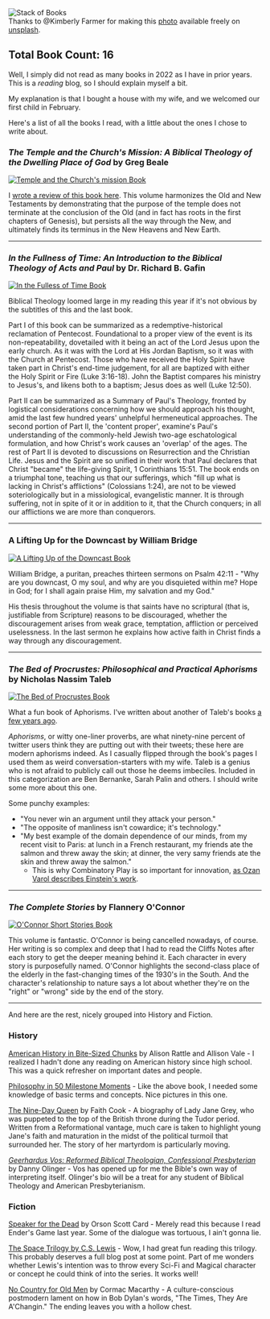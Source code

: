 <div className="postImageContainer"><img src="/blogpost/book-stack.jpg" className="wideNonMovingPostimage" alt="Stack of Books" title="Stack of Books" /></div>

<div className="captionText">Thanks to @Kimberly Farmer for making this <a href="https://unsplash.com/photos/lUaaKCUANVI" target="_blank">photo</a> available freely on <a href="https://www.unsplash.com" target="_blank">unsplash</a>.</div>

## Total Book Count: 16

Well, I simply did not read as many books in 2022 as I have in prior years. This is a _reading_ blog, so I should explain myself a bit.

My explanation is that I bought a house with my wife, and we welcomed our first child in February.

Here's a list of all the books I read, with a little about the ones I chose to write about.

### _The Temple and the Church's Mission:  A Biblical Theology of the Dwelling Place of God_ by Greg Beale
<div className="postImageContainer"><a href="https://www.amazon.com/Temple-Churchs-Mission-Biblical-Theology/dp/0830826181" target="_blank"><img src="/blogpost/temple-and-the-churchs-mission.png" className="smallPostImage" alt="Temple and the Church's mission Book" title="" /></a></div>

I [wrote a review of this book here](/summary/10/temple-and-the-churchs-mission). This volume harmonizes the Old and New Testaments by demonstrating that the purpose of the temple does not terminate at the conclusion of the Old (and in fact has roots in the first chapters of Genesis), but persists all the way through the New, and ultimately finds its terminus in the New Heavens and New Earth.

--------

### _In the Fullness of Time:  An Introduction to the Biblical Theology of Acts and Paul_ by Dr. Richard B. Gafin
<div className="postImageContainer"><a href="https://www.amazon.com/Fullness-Time-Introduction-Biblical-Theology/dp/1433563347/" target="_blank"><img src="/blogpost/fullness-of-time.jpg" className="smallPostImage" alt="In the Fulless of Time Book" title="" /></a></div>

Biblical Theology loomed large in my reading this year if it's not obvious by the subtitles of this and the last book.

Part I of this book can be summarized as a redemptive-historical reclamation of Pentecost. Foundational to a proper view of the event is its non-repeatability, dovetailed with it being an act of the Lord Jesus upon the early church. As it was with the Lord at His Jordan Baptism, so it was with the Church at Pentecost. Those who have received the Holy Spirit have taken part in Christ's end-time judgement, for all are baptized with either the Holy Spirit or Fire (Luke 3:16-18). John the Baptist compares his ministry to Jesus's, and likens both to a baptism; Jesus does as well (Luke 12:50).

Part II can be summarized as a Summary of Paul's Theology, fronted by logistical considerations concerning how we should approach his thought, amid the last few hundred years' unhelpful hermeneutical approaches. The second portion of Part II, the 'content proper', examine's Paul's understanding of the commonly-held Jewish two-age eschatological formulation, and how  Christ's work causes an 'overlap' of the ages. The rest of Part II is devoted to discussions on Resurrection and the Christian Life. Jesus and the Spirit are so unified in their work that Paul declares that Christ "became" the life-giving Spirit, 1 Corinthians 15:51. The book ends on a triumphal tone, teaching us that our sufferings, which "fill up what is lacking in Christ's afflictions" (Colossians 1:24), are not to be viewed soteriologically but in a missiological, evangelistic manner. It is through suffering, not in spite of it or in addition to it, that the Church conquers; in all our afflictions we are more than conquerors.


--------

### A Lifting Up for the Downcast by William Bridge
<div className="postImageContainer"><a href="https://www.amazon.com/Lifting-Up-Downcast-Vintage-Puritan/dp/1941129080" target="_blank"><img src="/blogpost/lifting-up-for-the-downcast.jpg" className="smallPostImage" alt="A Lifting Up of the Downcast Book" title="" /></a></div>

William Bridge, a puritan, preaches thirteen sermons on Psalm 42:11 - "Why are you downcast, O my soul, and why are you disquieted within me? Hope in God; for I shall again praise Him, my salvation and my God." 

His thesis throughout the volume is that saints have no scriptural (that is, justifiable from Scripture) reasons to be discouraged, whether the discouragement arises from weak grace, temptation, affliction or perceived uselessness. In the last sermon he explains how active faith in Christ finds a way through any discouragement.

--------

### _The Bed of Procrustes: Philosophical and Practical Aphorisms_ by Nicholas Nassim Taleb

<div className="postImageContainer"><a href="https://www.amazon.com/Bed-Procrustes-Philosophical-Practical-Aphorisms/dp/1400069971" target="_blank"><img src="/blogpost/the-bed-of-procrustes.jpg" className="smallPostImage" alt="The Bed of Procrustes Book" title="" /></a></div>

What a fun book of Aphorisms. I've written about another of Taleb's books [a few years ago](/blog/16/top-5-books-of-2020#antifragile).

_Aphorisms_, or witty one-liner proverbs, are what ninety-nine percent of twitter users think they are putting out with their tweets; these here are modern aphorisms indeed. As I casually flipped through the book's pages I used them as weird conversation-starters with my wife. Taleb is a genius who is not afraid to publicly call out those he deems imbeciles. Included in this categorization are Ben Bernanke, Sarah Palin and others. I should write some more about this one.

Some punchy examples:
- "You never win an argument until they attack your person."
- "The opposite of manliness isn't cowardice; it's technology."
- "My best example of the domain dependence of our minds, from my recent visit to Paris: at lunch in a French restaurant, my friends ate the salmon and threw away the skin; at dinner, the very samy friends ate the skin and threw away the salmon."
  - This is why Combinatory Play is so important for innovation, [as Ozan Varol describes Einstein's work](/summaries/5/think-like-a-rocket-scientist).

--------

### _The Complete Stories_ by Flannery O'Connor


<div className="postImageContainer"><a href="https://www.amazon.com/Complete-Stories-FSG-Classics/dp/0374515360" target="_blank"><img src="/blogpost/oconnor-short-stories.jpg" className="smallPostImage" alt="O'Connor Short Stories Book" title="" /></a></div>

This volume is fantastic. O'Connor is being cancelled nowadays, of course. Her writing is so complex and deep that I had to read the Cliffs Notes after each story to get the deeper meaning behind it. Each character in every story is purposefully named. O'Connor highlights the second-class place of the elderly in the fast-changing times of the 1930's in the South. And the character's relationship to nature says a lot about whether they're on the "right" or "wrong" side by the end of the story.

--------

And here are the rest, nicely grouped into History and Fiction.


### History
<a href="https://www.amazon.com/Remember-Alamo-American-History-Bite-Sized/dp/1782435107" target="_blank">American History in Bite-Sized Chunks</a> by Alison Rattle and Allison Vale - I realized I hadn't done any reading on American history since high school. This was a quick refresher on important dates and people.<br/>

<a href="https://www.amazon.com/Philosophy-Milestone-Moments-Philosophical-Landmarks/dp/0857625047" target="_blank">Philosophy in 50 Milestone Moments</a> - Like the above book, I needed some knowledge of basic terms and concepts. Nice pictures in this one.<br/>

<a href="https://www.amazon.com/Nine-Day-Queen-England-Lady/dp/0852346131" target="_blank">The Nine-Day Queen</a> by Faith Cook - A biography of Lady Jane Grey, who was puppeted to the top of the British throne during the Tudor period. Written from a Reformational vantage, much care is taken to highlight young Jane's faith and maturation in the midst of the political turmoil that surrounded her. The story of her martyrdom is particularly moving.<br/>

<a href="https://www.amazon.com/Geerhardus-Vos-Theologian-Confessional-Presbyterian/dp/0998748722" target="_blank">_Geerhardus Vos: Reformed Biblical Theologian, Confessional Presbyterian_</a> by Danny Olinger - Vos has opened up for me the Bible's own way of interpreting itself. Olinger's bio will be a treat for any student of Biblical Theology and American Presbyterianism.<br/>

### Fiction

<a href="https://www.amazon.com/Speaker-Dead-Ender-Book-Publisher/dp/B004V3PMEG" target="_blank">Speaker for the Dead</a> by Orson Scott Card - Merely read this because I read Ender's Game last year. Some of the dialogue was tortuous, I ain't gonna lie.<br/>

<a href="https://www.amazon.com/Trilogy-Perelandra-Hideous-Strength-Paperback/dp/B00ZAT776G" target="_blank">The Space Trilogy by C.S. Lewis</a> - Wow, I had great fun reading this trilogy. This probably deserves a full blog post at some point. Part of me wonders whether Lewis's intention was to throw every Sci-Fi and Magical character or concept he could think of into the series. It works well!<br/>

<a href="https://www.amazon.com/Country-Old-Men-Vintage-International-ebook/dp/B000WJSB4Q" target="_blank">No Country for Old Men</a> by Cormac Macarthy - A culture-conscious postmodern lament on how in Bob Dylan's words, "The Times, They Are A'Changin." The ending leaves you with a hollow chest.<br/>

